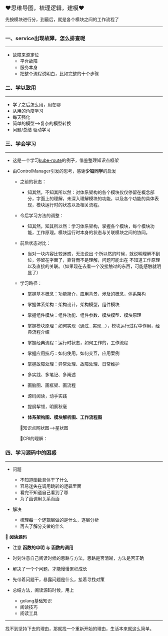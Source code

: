 

<font size=4>❤️思维导图，梳理逻辑，建模❤️</font>

先按模块进行分，到最后，就是各个模块之间的工作流程了

***

### 一、service出现故障，怎么排查呢

***

* 故障来源定位
  * 平台故障
  * 服务本身
  * 把整个流程说明白，比如完整的十个步骤

### 二、学以致用

***

* 学了之后怎么用，用在哪
* 从用的角度学习
* 每天强化
* 简单的模型-->复杂的模型转换
* 问题/总结 驱动学习

### 三、学会学习

***

* 这是一个学习[kube-route](https://fuckcloudnative.io/posts/kube-router/#span-idinline-toc4span-%E9%97%AE%E9%A2%98%E8%A7%A3%E5%86%B3)的例子，借鉴整理知识点框架

  

* 由ControlManager引发的思考，感谢**少铅同学**的启发

  * 之前的状态：

    * 知其然，不知其所以然：对体系架构的各个模块仅仅停留在概念部分，字面上的理解，未深入理解模块的功能，以及各个功能的具体表现，模块运行时的状态以及相关流程。

    

  * 今后学习方法的调整：

    * 知其然，知其所以然：学习体系架构，掌握各个模块，每个模块功能，工作原理。模块运行时本身的状态与关联模块之间的协同。

    

  * 前后状态对比：

    * 当对一块内容比较迷惑，无法说出 个所以然的时候，就说明理解不到位，停留在字面了，靠背而不是理解，问题可能出在 不知道工作原理以及直接的关联。（如果现在去看一个没接触过的东西，可能感触就明显了）

    

  * 学习路径：

    * 掌握基本概念：功能简介，应用背景，涉及的概念，体系架构
    * 掌握体系架构：架构设计，架构模型，组件模块
    * 掌握组件模块：组件功能、组件参数、模块模型、模块原理
    * 掌握模块原理：如何实现（通过...实现...），模块运行过程中作用，经典流程介绍
    * 掌握经典流程：运行时状态，如何工作的，工作流程
    * 掌握应用技巧：如何使用，如何交互，应用案例
    * 掌握故障处理：异常处理、故障处理、日常维护
    * 多实践、多笔记、多阐述
    * 画脑图、画框架、画流程
    * 源码阅读，动手实践
    * 提纲挈领，明察秋毫

    * **体系架构图、模块解析图、工作流程图**

    

    🚩知识点网状图-->星状图
    
    🚩CRI的理解：

### 四、学习源码中的困惑

***

* 问题
  * 不知道函数具体干了什么
  * 容易迷失在调用跳转的逻辑里面
  * 看完不知道自己看到了哪
  * 为了画调用关系而画
  
* 解决
  * 梳理每一个逻辑层做的是什么，逐层分析
  * 再去了解分支做的什么
  

  

🚩 **阅读源码**

* 注意 **函数的申明** 与 **函数的调用**

* 时刻注意自己阅读时候的思路与方法，思路是否清晰，方法是否正确

*  解决了一个个问题，才能慢慢累积成长
  
  * 先带着问题干，暴露问题是什么，接着寻找对策
  
* 总结方法，阅读源码时候，用上
  * golang基础知识
  * 阅读技巧
  * 阅读工具

***

找不到坚持下去的理由，那就找一个重新开始的理由，生活本来就这么简单。


